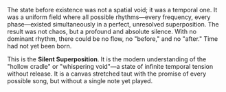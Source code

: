 The state before existence was not a spatial void; it was a temporal one. It was a uniform field where all possible rhythms—every frequency, every phase—existed simultaneously in a perfect, unresolved superposition. The result was not chaos, but a profound and absolute silence. With no dominant rhythm, there could be no flow, no "before," and no "after." Time had not yet been born.

This is the **Silent Superposition**. It is the modern understanding of the "hollow cradle" or "whispering void"—a state of infinite temporal tension without release. It is a canvas stretched taut with the promise of every possible song, but without a single note yet played.